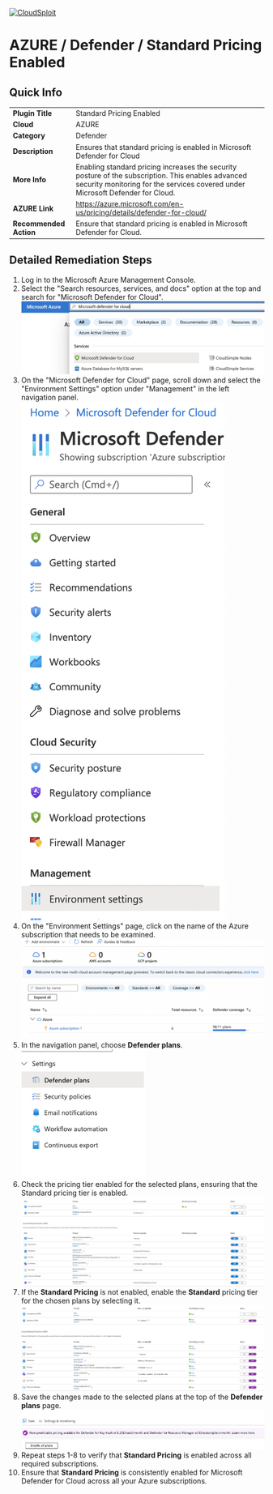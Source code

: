 [![CloudSploit](https://cloudsploit.com/img/logo-new-big-text-100.png "CloudSploit")](https://cloudsploit.com)

# AZURE / Defender / Standard Pricing Enabled

## Quick Info

| |                                                                                                                                                                                      |
|-|--------------------------------------------------------------------------------------------------------------------------------------------------------------------------------------|
| **Plugin Title** | Standard Pricing Enabled                                                                                                                                                             |
| **Cloud** | AZURE                                                                                                                                                                                |
| **Category** | Defender                                                                                                                                                                             |
| **Description** | Ensures that standard pricing is enabled in Microsoft Defender for Cloud                                                                                                             |
| **More Info** | Enabling standard pricing increases the security posture of the subscription. This enables advanced security monitoring for the services covered under Microsoft Defender for Cloud. |
| **AZURE Link** | https://azure.microsoft.com/en-us/pricing/details/defender-for-cloud/                                                                                                                |
| **Recommended Action** | Ensure that standard pricing is enabled in Microsoft Defender for Cloud.                                                                                                             |

## Detailed Remediation Steps

1. Log in to the Microsoft Azure Management Console.
2. Select the "Search resources, services, and docs" option at the top and search for "Microsoft Defender for Cloud". </br> <img src="/resources/azure/defender/standard-pricing-enabled/step2.png"/>
3. On the "Microsoft Defender for Cloud" page, scroll down and select the "Environment Settings" option under "Management" in the left navigation panel.</br> <img src="/resources/azure/defender/standard-pricing-enabled/step3.png"/>
4. On the "Environment Settings" page, click on the name of the Azure subscription that needs to be examined.</br> <img src="/resources/azure/defender/standard-pricing-enabled/step4.png"/>
5. In the navigation panel, choose **Defender plans**.</br> <img src="/resources/azure/defender/standard-pricing-enabled/step5.png"/>
6. Check the pricing tier enabled for the selected plans, ensuring that the Standard pricing tier is enabled.</br> <img src="/resources/azure/defender/standard-pricing-enabled/step6.png"/>
7. If the **Standard Pricing** is not enabled, enable the **Standard** pricing tier for the chosen plans by selecting it.</br> <img src="/resources/azure/defender/standard-pricing-enabled/step7.png"/>
8. Save the changes made to the selected plans at the top of the **Defender plans** page.</br> <img src="/resources/azure/defender/standard-pricing-enabled/step8.png"/>
9. Repeat steps 1-8 to verify that **Standard Pricing** is enabled across all required subscriptions.
10. Ensure that **Standard Pricing** is consistently enabled for Microsoft Defender for Cloud across all your Azure subscriptions.
